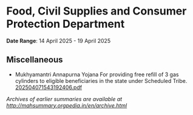 # Food, Civil Supplies and Consumer Protection Department

**Date Range**: 14 April 2025 - 19 April 2025


## Miscellaneous
- Mukhyamantri Annapurna Yojana  For providing free refill of 3 gas cylinders to eligible beneficiaries in the state under Scheduled Tribe.\
  [202504071543192406.pdf](https://gr.maharashtra.gov.in/Site/Upload/Government%20Resolutions/English/202504071543192406.pdf)


*Archives of earlier summaries are available at http://mahsummary.orgpedia.in/en/archive.html*